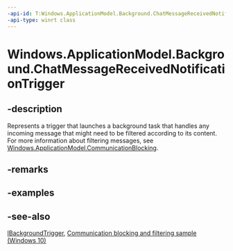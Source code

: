 ```yaml
---
-api-id: T:Windows.ApplicationModel.Background.ChatMessageReceivedNotificationTrigger
-api-type: winrt class
---
```


<!-- Class syntax.
public class ChatMessageReceivedNotificationTrigger : Windows.ApplicationModel.Background.IBackgroundTrigger, Windows.ApplicationModel.Background.IChatMessageReceivedNotificationTrigger
-->

# Windows.ApplicationModel.Background.ChatMessageReceivedNotificationTrigger

## -description
Represents a trigger that launches a background task that handles any incoming message that might need to be filtered according to its content. For more information about filtering messages, see [Windows.ApplicationModel.CommunicationBlocking](../windows.applicationmodel.communicationblocking/windows_applicationmodel_communicationblocking.md).

## -remarks

## -examples

## -see-also
[IBackgroundTrigger](ibackgroundtrigger.md), [Communication blocking and filtering sample (Windows 10)](http://go.microsoft.com/fwlink/p/?LinkId=624164)